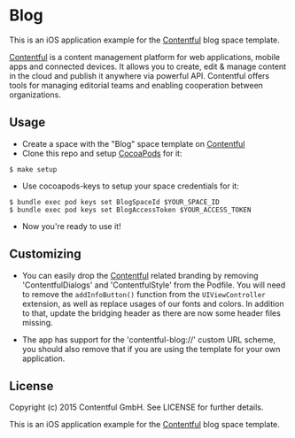 # Blog

This is an iOS application example for the [Contentful][1] blog space template.

[Contentful][1] is a content management platform for web applications, mobile apps and connected devices. It allows you to create, edit & manage content in the cloud and publish it anywhere via powerful API. Contentful offers tools for managing editorial teams and enabling cooperation between organizations.

## Usage

- Create a space with the "Blog" space template on [Contentful][1]
- Clone this repo and setup [CocoaPods][2] for it:

```
$ make setup
```

- Use cocoapods-keys to setup your space credentials for it:

```
$ bundle exec pod keys set BlogSpaceId $YOUR_SPACE_ID
$ bundle exec pod keys set BlogAccessToken $YOUR_ACCESS_TOKEN
```

- Now you're ready to use it!

## Customizing

- You can easily drop the [Contentful][1] related branding by removing 'ContentfulDialogs' and 'ContentfulStyle' from the Podfile. You will need to remove the `addInfoButton()` function from the `UIViewController` extension, as well as replace usages of our fonts and colors. In addition to that, update the bridging header as there are now some header files missing.

- The app has support for the 'contentful-blog://' custom URL scheme, you should also remove that if you are using the template for your own application.

## License

Copyright (c) 2015 Contentful GmbH. See LICENSE for further details.


[1]: https://www.contentful.com
[2]: http://cocoapods.org
























This is an iOS application example for the [Contentful][1] blog
space template.

[1]: https://www.contentful.com
